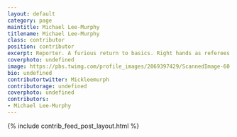 ```yaml
---
layout: default
category: page
maintitle: Michael Lee-Murphy
titlename: Michael Lee-Murphy
class: contributor
position: contributor
excerpt: Reporter. A furious return to basics. Right hands as referees.
coverphoto: undefined
image: https://pbs.twimg.com/profile_images/2069397429/ScannedImage-60.jpg
bio: undefined
contributortwitter: Mickleemurph
contributorage: undefined
coverphoto: undefined
contributors: 
- Michael Lee-Murphy
---
```

{% include contrib_feed_post_layout.html %}
